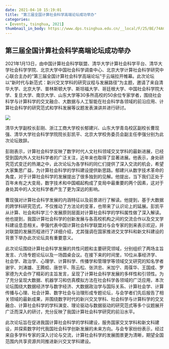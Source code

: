 ```yaml
---
date: 2021-04-10 15:19:01
title: "第三届全国计算社会科学高端论坛成功举办"
categories:
- [events, tsinghua, 2021]
thumbnail_in_body: https://www.dps.tsinghua.edu.cn/__local/F/25/BE/74AC40BDAF20373BA44A377E78A_EC200EA6_2A9145.png
---
```

## <div class="post_flex_center_center">第三届全国计算社会科学高端论坛成功举办</div>

2021年1月13日，由中国计算社会科学联盟、清华大学计算社会科学平台、清华大学社会科学学院、北京大学中国社会科学调查中心、北京大学计算社会科学研究中心联合主办的“第三届全国计算社会科学高端论坛”于云端拉开帷幕。此次论坛以“新时代与新范式：新兴交叉学科的研究议程与发展路径”为主题，邀请了来自清华大学、北京大学、普林斯顿大学、斯坦福大学、哥廷根大学、中国社会科学院大学、复旦大学、南京大学、山东大学等30多所高校的50余位专家学者，围绕社会科学与计算科学的交叉融合、大数据与人工智能在社会科学各领域的前沿应用、计算社会科学的研究范式和学科发展等议题发表演讲并进行研讨。

<div class="post_flex_center_center">
    <img style="max-width: 60%" src="https://www.dps.tsinghua.edu.cn/__local/F/25/BE/74AC40BDAF20373BA44A377E78A_EC200EA6_2A9145.png"/>
</div>

清华大学副校长彭刚、浙江工商大学校长郁建兴、山东大学青岛校区副校长曹现强、清华大学社会科学学院院长彭凯平、北京大学校务委员会副主任李强分别为此次论坛致辞。

彭刚表示，计算社会科学反映了数字时代人文社科领域交叉学科的最新进展，已经受到国内外人文社科学者的广泛关注，近年来也取得了显著进展。他表示，身处研究范式变迁的热潮之中，此次论坛为各学科的同仁们提供了深入交流的机会，希望大家集思广益，为计算社会科学的学科建设提供新思路。郁建兴从数字技术革命的角度，对于计算社会科学的发展提出了很多独到的见解。他提出，当下我们正处于百年未有之大变局，数字技术和中国崛起构成了变局中最重要的两个因素，这对于身处其中的人文社科学者产生了更为深远的影响。

曹现强对计算社会科学发展的内涵特征以及前景进行了解读。他提到，基于大数据的跨学科研究范式，不仅推动了方法论的变革，也带来了认识论上的延展。彭凯平从计算、社会和科学三个发展原则层面对计算社会科学的学科属性做了深入解读。他也提到，我国计算社会科学的创新发展与各高校机构之间的交流合作以及交叉学科建设息息相关。李强代表中国计算社会科学联盟对与会专家的到来表示欢迎，并对联盟的发展历程进行了详细介绍，尤其强调在国家推进交叉学科和新文科建设的背景下举办此次论坛具有重要意义。

此次论坛围绕计算社会科学发展的共性问题和主要研究领域，分别组织了两场主旨发言、六场专题论坛以及一场圆桌会议。在接下来的时间里，10位从事经济学、社会学、政治学、心理学、计算科学、传播学和管理学等领域交叉研究的知名学者谢宇、刘涛雄、王腾蛟、唐世平、陈云松、张洪忠、米加宁、周葆华、王国成、罗家德为大会作了精彩的主旨发言，呈现了计算社会科学发展的多样性和引领性。为了充分呈现大数据、机器学习和仿真模拟方法在社会科学各领域的广泛应用，本次论坛围绕大数据经济学与数字经济、大数据政治学与国际关系、计算社会学、计算传播与心理、社会计算、数字社会与治理形成专题论坛，与会学者们先后报告了相关领域的最新成果，并围绕数字时代的新兴交叉学科、社会科学与计算科学的交叉融合、计算社会科学的学科演变、理论驱动与数据驱动的研究范式等多个议题展开广泛而深入的研讨，充分反映了我国计算社会科学研究的前沿水平。

此次论坛旨在促进我国计算社会科学的学科建设，服务国家交叉学科和新文科建设，并探索数字时代我国社会科学创新发展的未来方向。与会专家纷纷表示，经过来自多学科专家的深入讨论与交流，计算社会科学的发展图景更为清晰，期望全国范围内共享资源共同推进新兴交叉学科建设。